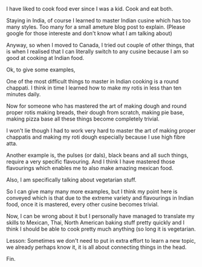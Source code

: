 



I have liked to cook food ever since I was a kid. Cook and eat both. 

Staying in India, of course I learned to master Indian cusine which 
has too many styles. Too many for a small ameture blog post to explain. 
(Please google for those intereste and don't know what I am talking about)

Anyway, so when I moved to Canada, I tried out couple of other things, 
that is when I realised that I can literally switch to any cusine because 
I am so good at cooking at Indian food. 

Ok, to give some examples, 

One of the most difficult things to master in Indian cooking is a round 
chappati. I think in time I learned how to make my rotis in less than ten 
minutes daily. 

Now for someone who has mastered the art of making dough and round proper rotis 
making breads, their dough from scratch, making pie base, making pizza base 
all these things become completely trivial. 

I won't lie though I had to work very hard to master the art of making proper
chappatis and making my roti dough especially because I use high fibre atta. 

Another example is, the pulses (or dals), black beans and all such things, 
require a very specific flavouring. 
And I think I have mastered those flavourings which enables me to also 
make amazing mexican food. 

Also, I am specifically talking about vegetarian stuff. 

So I can give many many more examples, but I think my point here is conveyed
which is that due to the extreme variety and flavourings in Indian food, once 
it is mastered, every other cusine becomes trivial. 

Now, I can be wrong about it but I personally have managed to translate my 
skills to Mexican, Thai, North American baking stuff pretty quickly 
and I think I should be able to cook pretty much anything (so long it is vegetarian.


Lesson: Sometimes we don't need to put in extra effort to learn a new topic, we 
already perhaps know it, it is all about connecting things in the head. 

Fin. 










